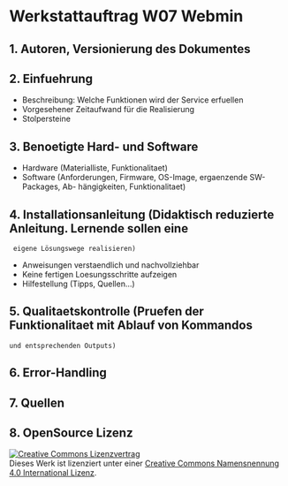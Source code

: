 # Werkstattauftrag W07 Webmin

## 1. Autoren, Versionierung des Dokumentes

## 2. Einfuehrung 
   - Beschreibung: Welche Funktionen wird der Service erfuellen
   - Vorgesehener Zeitaufwand für die Realisierung
   - Stolpersteine

## 3. Benoetigte Hard- und Software
   - Hardware (Materialliste, Funktionalitaet)
   - Software (Anforderungen, Firmware, OS-Image, ergaenzende SW-Packages, Ab-
	hängigkeiten, Funktionalitaet)

## 4. Installationsanleitung (Didaktisch reduzierte Anleitung. Lernende sollen eine
     eigene Lösungswege realisieren)
   - Anweisungen verstaendlich und nachvollziehbar
   - Keine fertigen Loesungsschritte aufzeigen
   - Hilfestellung (Tipps, Quellen...)

## 5. Qualitaetskontrolle (Pruefen der Funktionalitaet mit Ablauf von Kommandos
	und entsprechenden Outputs)

## 6. Error-Handling 

## 7. Quellen

## 8. OpenSource Lizenz

<a rel="license" href="http://creativecommons.org/licenses/by/4.0/"><img alt="Creative Commons Lizenzvertrag" style="border-width:0" src="https://i.creativecommons.org/l/by/4.0/88x31.png" /></a><br />Dieses Werk ist lizenziert unter einer <a rel="license" href="http://creativecommons.org/licenses/by/4.0/">Creative Commons Namensnennung 4.0 International Lizenz</a>.
